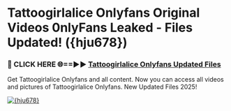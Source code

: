# Tattoogirlalice Onlyfans Original Videos 0nlyFans Leaked - Files Updated! ({hju678})

<h3>🔴 CLICK HERE 🌐==►► <a href="https://tinyurl.com/ms9xzufz" rel="nofollow">Tattoogirlalice Onlyfans Updated Files</a></h3>

Get Tattoogirlalice Onlyfans and all content. Now you can access all videos and pictures of Tattoogirlalice Onlyfans. New Updated Files 2025!

[![{hju678}](https://i.imgur.com/PQ7UWWw.gif)](https://tinyurl.com/ms9xzufz)